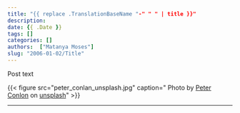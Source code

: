 ```yaml
---
title: "{{ replace .TranslationBaseName "-" " " | title }}"
description:
date: {{ .Date }}
tags: []
categories: []
authors:  ["Matanya Moses"]
slug: "2006-01-02/Title"
---
```


Post text<!--more-->

{{< figure src="peter_conlan_unsplash.jpg" caption=" Photo by [Peter Conlon](https://unsplash.com/@peterconlan?utm_source=unsplash&utm_medium=referral&utm_content=creditCopyText) on [unsplash](https://unsplash.com/@peterconlan?utm_source=unsplash&utm_medium=referral&utm_content=creditCopyText)" >}}


---
